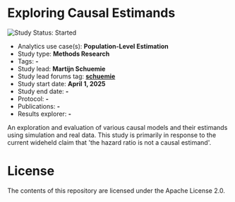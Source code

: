 Exploring Causal Estimands
==========================

<img src="https://img.shields.io/badge/Study%20Status-Started-blue.svg" alt="Study Status: Started">

- Analytics use case(s): **Population-Level Estimation**
- Study type: **Methods Research**
- Tags: **-**
- Study lead: **Martijn Schuemie**
- Study lead forums tag: **[schuemie](https://forums.ohdsi.org/u/schuemie)**
- Study start date: **April 1, 2025**
- Study end date: **-**
- Protocol: **-**
- Publications: **-**
- Results explorer: **-**

An exploration and evaluation of various causal models and their estimands using simulation and real data. This study is primarily in response to the current wideheld claim that 'the hazard ratio is not a causal estimand'.

# License

The contents of this repository are licensed under the Apache License 2.0.